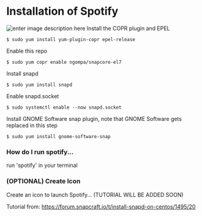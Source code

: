 

# Installation of Spotify


![enter image description here](https://i2-prod.mirror.co.uk/incoming/article2878879.ece/ALTERNATES/s615/spotifynew_large_verge_medium_landscape.jpg)
Install the COPR plugin and EPEL

    $ sudo yum install yum-plugin-copr epel-release

Enable this repo

    $ sudo yum copr enable ngompa/snapcore-el7

Install snapd

    $ sudo yum install snapd

Enable snapd.socket

    $ sudo systemctl enable --now snapd.socket

Install GNOME Software snap plugin, note that GNOME Software gets replaced in this step

    $ sudo yum install gnome-software-snap

### How do I run spotify... 

run 'spotify' in your terminal

### (OPTIONAL) Create Icon 
Create an icon to launch Spotify... (TUTORIAL WILL BE ADDED SOON)

Tutorial from: https://forum.snapcraft.io/t/install-snapd-on-centos/1495/20

